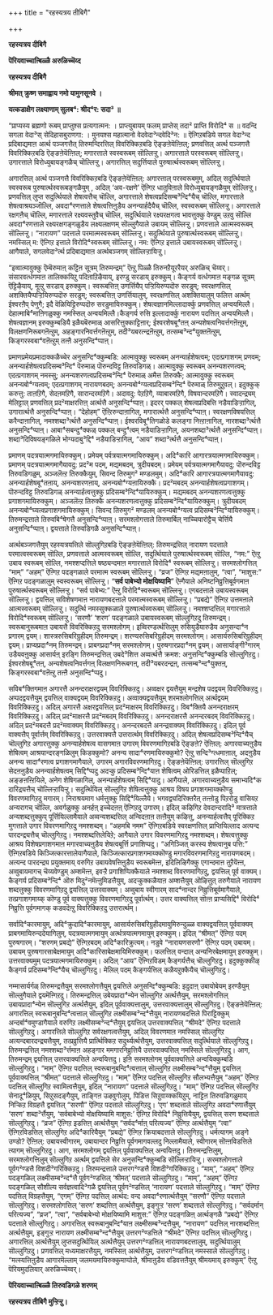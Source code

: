 +++
title = "रहस्यत्रय तीबिगै"

+++


**रहस्यत्रय दीबिगै**

**पॆरियवाच्चाऩ्बिळ्ळै अरुळिच्चॆय्द**

**रहस्यत्रय दीबिगै**

**श्रीमत् क्रुष्ण समाह्वाय नमो यामुनसूनवे ।**

**यत्कडाक्षैग लक्ष्याणाम् सुलब⁴: श्रीद⁴र: सदा³ ॥**



“प्राप्यस्य ब्रह्मणो रूबम् प्राप्तुश्स प्रत्यगात्मन: । प्राप्त्युबायम् फलम् प्राप्तेस् तदा² प्राप्ति विरोदि⁴ स ॥ वदन्दि सगला वेदा³स् सेदिहासबुराणगा: । मुनयश्स महात्मानो वेदवेदा³न्दवेदि³न: ॥ ऎऩ्गिऱबडिये सगल वेदा³न्द प्रदिबाद्यमाऩ अर्त्थ पञ्जगत्तैत् तिरुमन्दिरत्तिल् विवरिक्किऱबडि ऎङ्ङऩेयॆऩ्ऩिल्; प्रणवत्तिल् अर्त्थ पञ्जगत्तै विवरिक्किऱबडि ऎङ्ङऩेयॆऩ्ऩिल्; मगारत्ताले स्वस्वरूबम् सॊल्लिऱ्ऱु। अगारत्ताले परस्वरूबम् सॊल्लिऱ्ऱु। उगारत्ताले विरोध्युबायङ्गळैच् चॊल्लिऱ्ऱु। अगारत्तिल् सदुर्त्तियाले पुरुषार्त्थस्वरूबम् सॊल्लिऱ्ऱु।

अगारत्तिल् अर्त्थ पञ्जगत्तै विवरिक्किऱबडि ऎङ्ङऩेयॆऩ्ऩिल्: अगारत्ताल् परस्वरूबमुम्, अदिल् सदुर्त्थियाले स्वस्वरूब पुरुषार्त्थस्वरूबङ्गळैयुम् , अदिल् ‘अव-रक्षणे’ ऎऩ्गिऱ धातुविऩाले विरोध्युबायङ्गळैयुम् सॊल्लिऱ्ऱु। प्रणवत्तिल् लुप्त सदुर्त्थियाले शेषत्वत्तैच् चॊल्लि, अगारत्ताले शेषत्वप्रदिसम्ब³न्दि⁴यैच् चॊल्लि, मगारत्ताले शेषत्वाश्रयञ्जॊल्लि, अवदा⁴रणत्ताले शेषत्वत्तिऩुडैय अनन्यार्हदैयैच् चॊल्लि, स्वस्वरूबम् सॊल्लिऱ्ऱु। अगारत्ताले रक्षगऩैच् चॊल्लि, मगारत्ताले रक्ष्यवस्तुवैच् चॊल्लि, सदुर्त्थियाले रक्ष्यरक्षगत्व भावत्तुक्कु वेण्डुम् उऱवु सॊल्लि अवदा⁴रणत्ताले रक्ष्यरक्षगङ्गळुडैय लक्ष्यलक्षणम् सॊल्लुगैयाले उबायम् सॊल्लिऱ्ऱु। प्रणवत्ताले आत्मस्वरूबम् सॊल्लिऱ्ऱु। “नारायण” पदत्ताले परमात्मस्वरूबम् सॊल्लिऱ्ऱु। सदुर्त्थियाले पुरुषार्त्थस्वरूबम् सॊल्लिऱ्ऱु। नमस्सिल् म: ऎऩ्गिऱ इत्ताले विरोदि⁴स्वरूबम् सॊल्लिऱ्ऱु। नम: ऎऩ्गिऱ इत्ताले उबायस्वरूबम् सॊल्लिऱ्ऱु। आगैयाले, सगलवेदा³र्त्थ प्रदिबाद्यमाऩ अर्त्थबञ्जगम् सॊल्लिऱ्ऱायिऱ्ऱु।

“इव्वात्मावुक्कु ऎम्बॆरुमाऩ् कट्टिऩ सूत्रम् तिरुमन्द्रम्” ऎऩ्ऱु पिळ्ळै तिरुनऱैयूररैयर् अरुळिच् चॆय्वर्। संसारवर्त्धगमाऩ तालिक्कयिऱु पदिऩाऱिऴैयाय्, इरण्डु सरडाय् इरुक्कुम्। कैङ्गर्य वर्त्धगमाऩ मङ्गळ सूत्रम् ऎट्टिऴैयाय्, मूऩ्ऱु सरडाय् इरुक्कुम्। स्वरूबत्तिऩ् उणर्त्तियैप् पऱ्ऱियिरुप्पदॊरु सरडुम्; स्वरक्षणत्तिल् अशक्तियैप्पऱ्ऱियिरुप्पदॊरु सरडुम्; स्वरूबत्तिऩ् उणर्त्तियालुम्, स्वरक्षणत्तिल् अशक्तियालुम् फलित्त अर्त्थम् ईश्वरऩैप् पेणुगै; इदै वॆळियिट्टिरुप्पदॊरु सरडुमायिरुक्कुम्। शेषत्वज्ञानमिल्लादार्क्कु प्रणवत्तिल् अन्वयमिल्लै। देहात्माबि⁴माऩिगळुक्कु नमस्सिल् अन्वयमिल्लै।कैङ्गर्य रुसि इल्लादार्क्कु नारायण पदत्तिल् अन्वयमिल्लै। शेषत्वज्ञानम् इरुक्कुम्बडियै इळैयबॆरुमाळ् आसरित्तुक्काट्टिऩार्; ईश्वरशेषबू⁴तऩ् अन्यशेषत्वनिवर्त्तगऩॆऩ्ऱुम्, विलक्षणनिरूबगऩॆऩ्ऱुम्, अहङ्गारनिवर्त्तगऩॆऩ्ऱुम्, तदी³यबरत्न्द्रऩॆऩ्ऱुम्, तत्सम्ब³न्द⁴युक्तऩॆऩ्ऱुम्, किङ्गरस्वबा⁴वऩॆऩ्ऱुम् तऩ्ऩै अनुसन्दि⁴प्पाऩ्।

प्रमाणप्रमेयप्रमादाक्कळैच्चेर अनुसन्दि⁴क्कुम्बडि: आत्मावुक्कु स्वरूबम् अनन्यार्हशेषत्वम्; एदत्प्रगाशगम् प्रणवम्; अनन्यार्हशेषत्वप्रदिसम्ब³न्दि⁴ पॆरुमाळ् पॊरुन्दविट्ट तिरुवडिगळ्। आत्मावुक्कु स्वरूबम् अनन्यशरणत्वम्; एदत्प्रगाशगम् नमस्सु; अनन्यशरणत्वप्रदिसम्ब³न्दि⁴ पॆरुमाळ् अमैत्त तिरुक्कै; आत्मावुक्कु स्वरूबम् अनन्यबो⁴ग्यत्वम्; एदत्प्रगाशगम् नारायणबदम्; अनन्यबो⁴ग्यत्वप्रदिसम्ब³न्दि⁴ पॆरुमाळ् तिरुमुऱुवल्। इदुक्कुक् करुत्तु: ताऩऱिगै, सेदऩमऱिगै, सारान्दरमऱिगै। अदावदु: पेऱऱिगै, व्याबारमऱिगै, विषयान्दरमऱिगै। स्वादन्द्र्यम् मेलिट्टाल् प्रणवत्तिल् प्रद²माक्षरत्तिऩ् अर्त्थत्तै अनुसन्दि⁴प्पाऩ्। इदरर् पक्कल् शेषत्वप्रदिबत्ति नडैयाडिऱ्ऱागिल्, उगारार्त्थत्तै अनुसन्दि⁴प्पाऩ्। “देहोहम्” ऎऩ्ऱिरुन्दाऩागिल्, मगारार्त्थत्तै अनुसन्दि⁴प्पाऩ्। स्वरक्षणविषयत्तिल् करैन्दाऩागिल्, नमश्शब्दा³र्त्थत्तै अनुसन्दि⁴प्पाऩ्। ईश्वरविबू⁴तिगळोडे कलङ्गा निऩ्ऱाऩागिल्, नारशब्दा³र्त्थत्तै अनुसन्दि⁴प्पाऩ्। आबा⁴सबन्दु⁴क्कळ् पक्कल् बन्दु⁴त्वम् नडैयाडिऱ्ऱागिल्, अयनशब्दा³र्त्थत्तै अनुसन्दि⁴प्पाऩ्। शब्दा³दिविषयङ्गळिले भोग्यदाबु³द्दि⁴ नडैयाडिऱ्ऱागिल्, “आय” शब्दा³र्त्थत्तै अनुसन्दि⁴प्पाऩ्।

प्रमाणम् पदत्रयात्मगमायिरुक्कुम्। प्रमेयम् पर्वत्रयात्मगमायिरुक्कुम्। अदि⁴कारि आगारत्रयात्मगमायिरुक्कुम्। प्रमाणम् पदत्रयात्मगमागैयावदु: प्रद²म पदम्, मद्यमबदम्, त्रुदीयबदम्। प्रमेयम् पर्वत्रयात्मगमागैयावदु: पॊरुन्दविट्ट तिरुवडिगळुम्, अञ्जलॆऩ्ऱ तिरुक्कैयुम्, सिवन्द तिरुमुग² मण्डलमुम्। अदि⁴कारि आगारत्रयात्मगमागैयावदु: अनन्यार्हशेषबू⁴तऩाय्, अनन्यशरणऩाय्, अनन्यबो⁴ग्यऩायिरुक्कै। प्रद²मबदम् अनन्यार्हशेषत्वप्रगाशगम्। पॊरुन्दविट्ट तिरुवडिगळ् अनन्यार्हत्वत्तुक्कु प्रदिसम्ब³न्दि⁴यायिरुक्कुम्। मद्यमबदम् अनन्यशरणत्वत्तुक्कु प्रगाशगमायिरुक्कुम्। अञ्जलॆऩ्ऱ तिरुक्कै अनन्यशरणत्वत्तुक्कु प्रदिसम्ब³न्दि⁴यायिरुक्कुम्। त्रुदीयबदम् अनन्यबो⁴घ्यत्वप्रगाशगमायिरुक्कुम्। सिवन्द तिरुमुग² मण्डलम् अनन्यबो⁴ग्यत्व प्रदिसम्ब³न्दि⁴यायिरुक्कुम्। तिरुमन्द्रत्ताले तिरुवबि⁴षेगत्तै अनुसन्दि⁴प्पाऩ्। सरमश्लोगत्ताले तिरुमार्बिल् नाच्चियारोट्टैच् चेर्त्तियै अनुसन्दि⁴प्पाऩ्। द्वयत्ताले तिरुवडिगळै अनुसन्दि⁴प्पाऩ्।

अर्त्थबञ्जगत्तैयुम् रहस्यत्रयत्तिले सॊल्लुगिऱबडि ऎङ्ङऩेयॆऩ्ऩिल्: तिरुमन्द्रत्तिल् नारायण पदत्ताले परमात्वस्वरूबम् सॊल्लि, प्रणवत्ताले आत्मस्वरूबम् सॊल्लि, सदुर्त्थियाले पुरुषार्त्थस्वरूबम् सॊल्लि, “नम:” ऎऩ्ऱु उबाय स्वरूबम् सॊल्लि, नमश्शप्दत्तिले षष्ठ्यन्दमाऩ मगारत्ताले विरोदि⁴ स्वरूबम् सॊल्लिऱ्ऱु। सरमश्लोगत्तिल् “माम्” “अहम्” ऎऩ्गिऱ पदङ्गळाले परमात्म स्वरूबम् सॊल्लिऱ्ऱु। “व्रज” ऎऩ्गिऱ मद्यमऩालुम्, “त्वा”, “माशुस:” ऎऩ्गिऱ पदङ्गळालुम् स्वस्वरूबम् सॊल्लिऱ्ऱु। “**सर्व पाबेभ्यो मोक्षयिष्यामि**” ऎऩ्गैयाले अनिष्टनिव्रुत्तिबूर्वगमाऩ पुरुषार्त्थस्वरूबम् सॊल्लिऱ्ऱु। “सर्व पाबेभ्य:” ऎऩ्ऱु विरोदि⁴स्वरूबम् सॊल्लिऱ्ऱु। एगबदत्ताले उबायस्वरूबम् सॊल्लिऱ्ऱु। द्वयत्तिल् सविशेषणमाऩ नारायणबदत्ताले परमात्मस्वरूबम् सॊल्लिऱ्ऱु। “प्रबद्ये” ऎऩ्गिऱ उत्तमऩाले आत्मस्वरूबम् सॊल्लिऱ्ऱु। सदुर्त्थि नमस्सुक्कळाले पुरुषार्त्थस्वरूबम् सॊल्लिऱ्ऱु। नमश्शप्दत्तिल् मगारत्ताले विरोदि⁴स्वरूबम् सॊल्लिऱ्ऱु। ‘सरणौ’ ‘शरण’ पदङ्गळाले उबायस्वरूबम् सॊल्लुगिऱदु तिरुमन्द्रम्। स्वरूबानुरूबमाऩ उबायत्तै विवरिक्किऱदु सरमश्लोगम्। इव्विरण्डर्त्थत्तिलुम् रुसियुडैयारुडैय अनुसन्दा⁴न प्रगारम् द्वयम्। शास्त्ररुसिबरिग्रुहीदम् तिरुमन्द्रम्। शरण्यरुसिबरिग्रुहीदम् सरमश्लोगम्। आसार्यरुसिबरिग्रुहीदम् द्वयम्। प्राप्यप्रदा⁴नम् तिरुमन्द्रम्। प्राबगप्रदा⁴नम् सरमश्लोगम्। पुरुषगारप्रदा⁴नम् द्वयम्। आसार्याङ्गी³गारम् उडैयवऩुक्कु आसार्यऩ् इरङ्गि तिरुमन्द्रत्तिल् उबदे³शित्त अव्वर्त्थत्तै क्रमश: अनुसन्दि⁴क्कुम्बडि सॊल्लुगिऱदु। ईश्वरशेषबू⁴तऩ्, अन्यशेषत्वनिवर्त्तगऩ् विलक्षणनिरूबगऩ्, तदी³यबरदन्द्रऩ्, तत्सम्ब³न्द⁴युक्तऩ्, किङ्गरस्वबा⁴वऩॆऩ्ऱु तऩ्ऩै अनुसन्दि⁴प्पदु।

सविब⁴क्तिगमाऩ अगारत्तै अनन्दराक्षरद्वयम् विवरिक्किऱदु। अव्वक्षर द्वयत्तैयुम् मन्द्रशेष पदद्वयम् विवरिक्किऱदु। अप्पदद्वयत्तैयुम् द्वयत्तिल् वाक्यद्वयम् विवरिक्किऱदु। अव्वाक्यद्वयत्तैयुम् शरमश्लोगत्तिल् अर्त्थद्वयम् विवरिक्किऱदु। अदिल् अगारत्तै अक्षरद्वयत्तिल् प्रद²माक्षरम् विवरिक्किऱदु। विब⁴क्तियै अनन्दराक्षरम् विवरिक्किऱदु। अदिल् प्रद²माक्षरत्तै प्रद²मबदम् विवरिक्किऱदु। अनन्दराक्षरत्तै अनन्दरबदम् विवरिक्किऱदु। अदिल् प्रद²मबदत्तै प्रद²मवाक्यम् विवरिक्किऱदु। अनन्दरबदत्तै अनन्द्रवाक्यम् विवरिक्किऱदु। इदिल् पूर्व वाक्यत्तैप् पूर्वार्त्तम् विवरिक्किऱदु। उत्तरवाक्यत्तै उत्तरार्त्थम् विवरिक्किऱदु। अदिल् शेषत्वप्रदिसम्ब³न्दि⁴यैच् चॊल्लुगिऱ अगारत्तुक्कु अनन्यार्हशेषत्व वासगमाऩ उगारम् विवरणमागिऱबडि ऎङ्ङऩे? ऎऩ्ऩिल्: अगारवाच्यऩुडैय शेषित्वम् आश्रयान्दरङ्गळिलुम् किडक्कुमो? अनन्य सादा⁴रणमायिरुक्कुमो? ऎऩ्ऱु सन्दि³ग्त्धमाऩाल्, अदऩुडैय अनन्य सादा⁴रणत्व प्रगाशगमागैयाले, उगारम् अगारविवरणमागिऱदु। ऎङ्ङऩेयॆऩ्ऩिल्: उगारत्तिल् सॊल्लुगिऱ सेदऩऩुडैय अनन्यार्हशेषत्वम् सिद्दि⁴प्पदु अदऱ्कु प्रदिसम्ब³न्दि⁴याऩ शेषित्वम् ओरिडत्तिल् इळैप्पाऱिल्; अङ्ङऩऩ्ऱियिले, अनेग शेषिगळागिल्, अनन्यार्हशेषत्वम् सिद्दि⁴यादु। आगैयाले, अगारवाच्यऩुडैय समाभ्यदि⁴क दारिद्र्यत्तैच् चॊल्लिऱ्ऱायिऱ्ऱु। सदुर्त्थियिल् सॊल्लुगिऱ शेषित्वत्तुक्कु आश्रय विषय प्रगाशगमाय्क्कॊण्डु विवरणमागिऱदु मगारम्। निराश्रयमाग धर्मत्तुक्कु सिद्दि⁴यिल्लैये। भगवद्व्यदिरिक्तरैत् तऩ्ऩोडु पिऱरोडु वासियऱ अन्यरागच् चॊल्लि, अवर्गळुक्कु अनर्हऩ् इच्चेदऩऩ् ऎऩ्गिऱदु उगारम्। इदिल् कऴिगिऱ देवदान्दरादि³ मात्रत्ताले अन्यशब्दत्तुक्कुप् पूर्त्तियिल्लामैयाले अव्वन्यशब्दत्तिल् अन्विदऩाऩ तऩ्ऩैयुम् कऴित्तु, अनन्यार्हत्वत्तैप् पूरिक्किऱ मुगत्ताले उगार विवरणमागिऱदु नमश्शब्दम्। “अहमबि नमम” ऎऩ्गिऱबडिये स्वरक्षणत्तिल् प्राप्तियिल्लाद अत्यन्द पारदन्द्र्यत्तैच् चॊल्लुगिऱदु। नमश्शब्दत्तिलेयिऱे; आगैयाले उगार विवरणमागिऱदु नमश्शब्दम्। शेषत्वत्तुक्कु आश्रय विशेषप्रगाशगमाऩ मगारवाच्यऩुडैय शेषत्वबूर्त्ति प्रगाशिप्पदु। “अगिञ्जित् करस्य शेषत्वानुब पत्ति:” ऎऩ्गिऱबडिये किञ्जित्कारत्तालेयागैयाले, किञ्जित्कारप्रगाशगमाय्क्कॊण्डु मगारविवरणमागिऱदु नारायणबदम्। अत्यन्द पारदन्द्र्य प्रयुक्तमाय् वरुगिऱ उबायवेषत्तिऩुडैय स्वरूबमॆऩ्ऩ, इदिलिऴिगैक्कु एगान्दमाऩ तुऱैयॆऩ्ऩ, अव्वुबायमागच् चॆय्यवेण्डुम् अम्शमॆऩ्ऩ, इवऱ्ऱै प्रगाशिप्पिक्कैयाले नमश्शब्द विवरणमागिऱदु, द्वयत्तिल् पूर्व वाक्यम्। कैङ्गर्य प्रदिसम्ब³न्दि⁴ ऒरु मिदु²नमॆऩ्ऩुमिडत्तैयुम्, अदऱ्कुक्कळैयाऩ अम्शत्तैयुम् ऒऴित्तुत् तरुगैयाले नारायण शब्दत्तुक्कु विवरणमागिऱदु द्वयत्तिल् उत्तरवाक्यम्। अव्वुबाय स्वीगारम् साद⁴नान्दर निव्रुत्तिबूर्वमागैयाले, तत्प्रगाशगमाय्क् कॊण्डु पूर्व वाक्यत्तुक्कु विवरणमागिऱदु पूर्वार्त्थम्। उत्तर वाक्यत्तिल् सॊऩ्ऩ प्राप्यसिद्दि⁴ विरोदि⁴ निव्रुत्ति पूर्वगमागक् कडवदॆऩ्ऱु विवरिक्किऱदु उत्तरार्त्थम्।

सर्वादि⁴कारमायुम्, अदि⁴क्रुदादि⁴कारमायुम्, आसार्यरुसिबरिग्रुहीदमायुमिरुन्दुळ्ळ वाक्यद्वयत्तिल् पूर्ववाक्यम् प्राबगमायिरुन्ददेयागिलुम्, पदत्रयात्मगमायुम् अर्त्थत्रयात्मगमायुम् इरुक्कुम्। इदिल् “श्रीमत्” ऎऩ्गिऱ पदम् पुरुषगारम्। “शरणम् प्रबद्ये” ऎऩ्गिऱबदम् अदि⁴कारिक्रुत्यम्। नडुवे “नारायणसरणौ” ऎऩ्गिऱ पदम् उबायम्। उबायम् पुरुषगारसाबेक्षमायुम् अदि⁴कारिसाबेक्षमायिमिरुक्कुम्। फलत्तिल् वन्दाल् अन्यनिरबेक्षमायुम् इरुक्कुम्। उत्तरवाक्यमुम् पदत्रयात्मगमायिरुक्कुम्। अदिल् “आय” ऎऩ्गिऱविडम् कैङ्गर्यत्तैच् चॊल्लुगिऱदु। इदुक्कुक्कीऴ् कैङ्गर्य प्रदिसम्ब³न्दि⁴यैच् चॊल्लुगिऱदु। मेलिल् पदम् कैङ्गर्यत्तिल् कळैयऱुक्कैयैच् चॊल्लुगिऱदु।

नम्मासार्यर्गळ् तिरुमन्द्रत्तैयुम् सरमश्लोगत्तैयुम् द्वयत्तिले अनुसन्दि⁴क्कुम्बडि: इदुदाऩ् उबायोबेयम् इरण्डैयुम् सॊल्लुगैयाले द्वयमॆऩ्गिऱदु। तिरुमन्द्रत्तिल् उबेयप्रादा⁴न्येन सॊल्लुगिऱ अर्त्थत्तैयुम्, सरमश्लोगत्तिल् उबायप्रादा⁴न्येन सॊल्लुगिऱ अर्त्थत्तैयुम्, इदिल् पूर्ववाक्यत्तालुम्, उत्तरवाक्यत्तालुम् सॊल्लुगिऱदु। ऎङ्ङऩेयॆऩ्ऩिल्: अगारत्तिल् स्वरूबानुबन्दि⁴त्वत्ताल् सॊल्लुगिऱ लक्ष्मीसम्ब³न्द⁴त्तैयुम् नारायणबदत्तिले पिराट्टिक्कुम् अन्दर्बा⁴वमुण्डागैयाले वरुगिऱ लक्ष्मीसम्ब³न्द⁴त्तैयुम् द्वयत्तिल् उत्तरवाक्यत्तिल् “श्रीमदे” ऎऩ्गिऱ पदत्ताले सॊल्लुगिऱदु। अगारत्तिले सॊल्लुगिऱ सर्वरक्षगत्वत्तैयुम्, अदिल् विवरणमाऩ नमस्सिल् सॊल्लुगिऱ अत्यन्दबारदन्द्र्यत्तैयुम्, तत्प्रव्रुत्तियै प्रार्त्थिक्किऱ सदुर्थ्यर्त्थत्तैयुम्, उत्तरवाक्यत्तिल् सदुर्त्थियाले सॊल्लुगिऱदु। तिरुमन्द्रत्तिल् नमश्शब्दा³र्त्तमाऩ अहङ्गार ममगारनिव्रुत्तियै उत्तरवाक्यत्तिल् नमस्सिले सॊल्लुगिऱदु। आग, तिरुमन्द्रम् द्वयत्तिल् उत्तरवाक्यत्तिले अन्वयित्तदु। इऩि सरमश्लोगम् पूर्ववाक्यत्तिले अन्वयिक्कुम्बडि सॊल्लुगिऱदु। “माम्” ऎऩ्गिऱ पदत्तिल् स्वरूबानुबन्दि⁴त्वत्ताल् सॊल्लुगिऱ लक्ष्मीसम्ब³न्द⁴त्तैयुम् द्वयत्तिल् पूर्ववाक्यत्तिल् “श्रीमत्” पदत्ताले सॊल्लुगिऱदु। “माम्” ऎऩ्गिऱ पदत्तिल् सॊल्लुगिऱ सौलभ्यत्तैयुम् “अहम्” ऎऩ्गिऱ पदत्तिल् सॊल्लुगिऱ स्वामित्वत्तैयुम्, इदिल् “नारायण” पदत्ताले सॊल्लुगिऱदु। “माम्” ऎऩ्गिऱ पदत्तिल् सॊल्लुगिऱ सेनादू⁴ळियुम्, सिऱुसदङ्गैयुम्, ताङ्गिऩ उऴवुगोलुम्, पिडित्त सिऱुवाय्क्कयिऱुम्, नाट्टिऩ तिरुवडिगळुमाय् निऱ्किऱ विग्रहत्तै द्वयत्तिल् “सरणौ” ऎऩ्गिऱ पदत्ताले सॊल्लुगिऱदु। ‘एग’ शब्दत्ताले सॊल्लुगिऱ अवदा⁴रणार्त्तैयुम् ‘सरण’ शब्दा³र्त्तैयुम्, ‘सर्वबाबेभ्यो मोक्षयिष्यामि माशुस:’ ऎऩ्गिऱ विरोदि⁴ निव्रुत्तियैयुम्, द्वयत्तिल् सरण शब्दत्ताले सॊल्लुगिऱदु। “व्रज” ऎऩ्गिऱ इडत्तिऩ् अर्त्थत्तैयुम् “सर्वद⁴र्माऩ् परित्यज्य” ऎऩ्गिऱ अर्त्थत्तैयुम् “त्वा” ऎऩ्गिऱविडत्तिल् सॊल्लुगिऱ अदि⁴कारियैयुम् “प्रबद्ये” ऎऩ्गिऱ क्रियाबदत्ताले सॊल्लुगिऱदु। धर्मत्यागम् अङ्गे उण्डो? ऎऩ्ऩिल्: उबायस्वीगारम्, उबायान्दर निव्रुत्ति पूर्वगमागवल्लदु निल्लामैयाले, स्वीगारम् सॊऩ्ऩविडत्तिले त्यागम् सॊल्लुगिऱदु। आग, सरमश्लोगम् द्वयत्तिल् पूर्ववाक्यत्तिल् अन्वयित्तदु। तिरुमन्द्रत्तिलुम्, सरमश्लोगत्तिलुम् सॊल्लुगिऱ अर्त्थम् द्वयत्तिले सेर अनुसन्दि⁴क्कुम्बडि सॊल्लिऱ्ऱायिऱ्ऱु। सरमश्लोगत्ताले पूर्वग²ण्डत्तै विशदी³गरिक्किऱदु। तिरुमन्द्रत्ताले उत्तरग²ण्डत्तै विशदी³गरिक्किऱदु। “माम्”, “अहम्” ऎऩ्गिऱ पदङ्गळिल् लक्ष्मीसम्ब³न्द⁴त्तै पूर्वग²ण्डत्तिल् ‘श्रीमत्’ पदत्ताले सॊल्लुगिऱदु। “माम्”, “अहम्” ऎऩ्गिऱ पदङ्गळिल् सौशील्य सर्वज्ञत्वादि³गळै द्वयत्तिल् पूर्वग²ण्डत्तिल् ‘नारायण’ पदत्ताले सॊल्लुगिऱदु। “माम्” ऎऩ्गिऱ पदत्तिल् विग्रहत्तैयुम्, “एगम्” ऎऩ्गिऱ पदत्तिल् अर्त्थद: वन्द अवदा⁴रणार्त्थत्तैयुम् “सरणौ” ऎऩ्गिऱ पदत्ताले सॊल्लुगिऱदु। सरमश्लोगत्तिल् ‘सरण’ शब्दत्तिऩ् अर्त्थत्तैयुम्, इङ्गुऱ्ऱ ‘सरण’ शब्दत्ताले सॊल्लुगिऱदु। “सर्वदर्मान् परित्यज्य”, “व्रज”, “त्वा”, “सर्वबाबेभ्यो मोक्षयिष्यामि माशुस:” ऎऩ्गिऱ पदङ्गळिऩ् अर्त्थङ्गळै “प्रबद्ये” ऎऩ्गिऱ पदत्ताले सॊल्लुगिऱदु। अगारत्तिल् स्वरूबानुबन्दि⁴याऩ लक्ष्मीसम्ब³न्दत्तैयुम्, “नारायण” पदत्तिल् नारशब्दत्तिऩ् अर्त्थत्तैयुम्, इङ्गुऱ्ऱ नारायण लक्ष्मीसम्ब³न्द⁴त्तैयुम् उत्तरग²ण्डत्तिले “श्रीमदे” ऎऩ्गिऱ पदत्तिल् सॊल्लुगिऱदु। अगारत्तिल् अर्त्थत्तैयुम् लुप्तसदुर्त्थियिल् अर्त्थत्तैयुम् उत्तरग²ण्डत्तिल् नारायणबदत्तालुम्, सदुर्त्थियालुम् सॊल्लुगिऱदु। प्रणवत्तिल् मध्यमाक्षरत्तैयुम्, नमस्सिऩ् अर्त्थत्तैयुम्, उत्तरग²ण्डत्तिल् नमस्साले सॊल्लुगिऱदु। “मत्स्यत्तिऩुडैय आगारमॆल्लाम् जलमयमायिरुक्कुमाप्पोले, श्रीमाऩुडैय वडिवत्तऩैयुम् श्रीमयमाय् इरुक्कुम्” ऎऩ्ऱु पॆरियमुदलियार् अरुळिच्चॆय्वर्।

**पॆरियवाच्चाऩ्बिळ्ळै तिरुवडिगळे शरणम्**

**रहस्यत्रय तीबिगै मुऱ्ऱिऱ्ऱु।**





